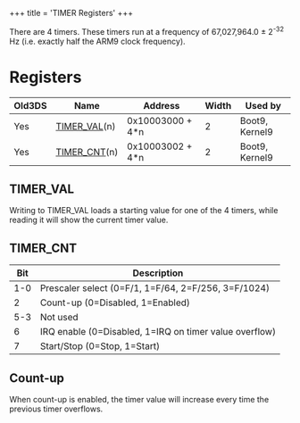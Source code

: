 +++
title = 'TIMER Registers'
+++

There are 4 timers. These timers run at a frequency of 67,027,964.0 ±
2<sup>-32</sup> Hz (i.e. exactly half the ARM9 clock frequency).

# Registers

| Old3DS | Name                                  | Address           | Width | Used by        |
|--------|---------------------------------------|-------------------|-------|----------------|
| Yes    | [TIMER_VAL](#timer_val "wikilink")(n) | 0x10003000 + 4\*n | 2     | Boot9, Kernel9 |
| Yes    | [TIMER_CNT](#timer_cnt "wikilink")(n) | 0x10003002 + 4\*n | 2     | Boot9, Kernel9 |

## TIMER_VAL

Writing to TIMER_VAL loads a starting value for one of the 4 timers,
while reading it will show the current timer value.

## TIMER_CNT

| Bit | Description                                            |
|-----|--------------------------------------------------------|
| 1-0 | Prescaler select (0=F/1, 1=F/64, 2=F/256, 3=F/1024)    |
| 2   | Count-up (0=Disabled, 1=Enabled)                       |
| 5-3 | Not used                                               |
| 6   | IRQ enable (0=Disabled, 1=IRQ on timer value overflow) |
| 7   | Start/Stop (0=Stop, 1=Start)                           |

## Count-up

When count-up is enabled, the timer value will increase every time the
previous timer overflows.